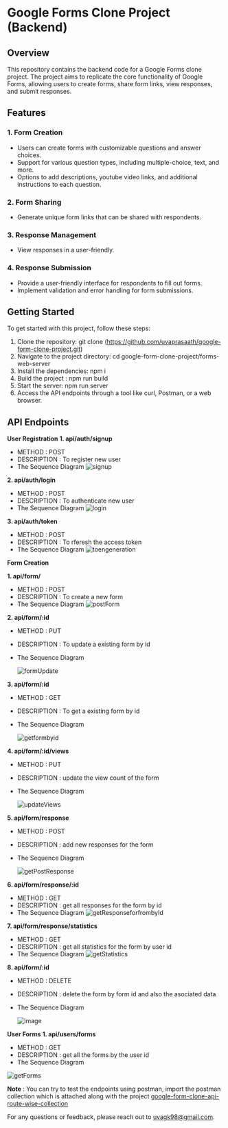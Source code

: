 # Google Forms Clone Project (Backend)

## Overview

This repository contains the backend code for a Google Forms clone project. The project aims to replicate the core functionality of Google Forms, allowing users to create forms, share form links, view responses, and submit responses.

## Features

### 1. Form Creation

- Users can create forms with customizable questions and answer choices.
- Support for various question types, including multiple-choice, text, and more.
- Options to add descriptions, youtube video links, and additional instructions to each question.

### 2. Form Sharing

- Generate unique form links that can be shared with respondents.

### 3. Response Management

- View responses in a user-friendly.

### 4. Response Submission

- Provide a user-friendly interface for respondents to fill out forms.
- Implement validation and error handling for form submissions.

## Getting Started

To get started with this project, follow these steps:

   1. Clone the repository: git clone (https://github.com/uvaprasaath/google-form-clone-project.git)
   2. Navigate to the project directory: cd google-form-clone-project/forms-web-server
   3. Install the dependencies: npm i
   4. Build the project : npm run build
   5. Start the server: npm run server
   6. Access the API endpoints through a tool like curl, Postman, or a web browser.
## API Endpoints

**User Registration**
**1. api/auth/signup**
   * METHOD : POST
   * DESCRIPTION : To register new user
   * The Sequence Diagram
     ![signup](https://github.com/uvaprasaath/google-form-clone-project/assets/143567664/6c763bd3-c529-4565-af9f-532f17e8b0dd)

**2. api/auth/login**
   * METHOD : POST
   * DESCRIPTION : To authenticate new user
   * The Sequence Diagram
     ![login](https://github.com/uvaprasaath/google-form-clone-project/assets/143567664/55cdd303-465d-4796-8b05-af220ff7a8ac)

**3. api/auth/token**
   * METHOD : POST
   * DESCRIPTION : To rferesh the access token
   * The Sequence Diagram
     ![toengeneration](https://github.com/uvaprasaath/google-form-clone-project/assets/143567664/505f01c5-2b6b-40ff-8aa9-649357a40bd3)

**Form Creation**

**1. api/form/**
   * METHOD : POST
   * DESCRIPTION : To create a new form
   * The Sequence Diagram
     ![postForm](https://github.com/uvaprasaath/google-form-clone-project/assets/143567664/68c102e0-a2b8-44f0-a42d-78d60bdcbf60)
     
**2. api/form/:id**
   * METHOD : PUT
   * DESCRIPTION : To update a existing form by id 
   * The Sequence Diagram
     
     ![formUpdate](https://github.com/uvaprasaath/google-form-clone-project/assets/143567664/0131d87b-33e8-4c1d-ae34-cf6e5aba8061)

**3. api/form/:id**
   * METHOD : GET
   * DESCRIPTION : To get a existing form by id 
   * The Sequence Diagram
     
     ![getformbyid](https://github.com/uvaprasaath/google-form-clone-project/assets/143567664/95ae8858-e4bd-4a29-8239-1210f15fd66d)

**4. api/form/:id/views**
   * METHOD : PUT
   * DESCRIPTION : update the view count of the form 
   * The Sequence Diagram
     
      ![updateViews](https://github.com/uvaprasaath/google-form-clone-project/assets/143567664/039822ce-38e2-4e80-9e41-d66a57e8f40a)

**5. api/form/response**
   * METHOD : POST
   * DESCRIPTION : add new responses for the form 
   * The Sequence Diagram
     
      ![getPostResponse](https://github.com/uvaprasaath/google-form-clone-project/assets/143567664/be0cc954-614f-4354-a21c-fb636b78ae7a)

**6. api/form/response/:id**
   * METHOD : GET
   * DESCRIPTION : get all responses for the form by id
   * The Sequence Diagram
      ![getResponseforfrombyId](https://github.com/uvaprasaath/google-form-clone-project/assets/143567664/41610e7a-e247-4ae4-bd22-a256c9af226d)

**7. api/form/response/statistics**
   * METHOD : GET
   * DESCRIPTION : get all statistics for the form by user id
   * The Sequence Diagram
      ![getStatistics](https://github.com/uvaprasaath/google-form-clone-project/assets/143567664/9b2c7b18-1b29-402d-86a4-b973ebe62a8c)

**8. api/form/:id**
   * METHOD : DELETE
   * DESCRIPTION : delete the form by form id and also the asociated data
   * The Sequence Diagram

     ![image](https://github.com/uvaprasaath/google-form-clone-project/assets/143567664/f533d31e-b26b-4d08-8d8b-75a0e95e6fa2)

**User Forms**
**1. api/users/forms**
 * METHOD : GET
 * DESCRIPTION : get all the forms by the user id
 * The Sequence Diagram
    
   
![getForms](https://github.com/uvaprasaath/google-form-clone-project/assets/143567664/4705b0e1-5ee2-4f7d-8338-5ab2e0d403de)

 **Note** : You can try to test the endpoints using postman, import the postman collection which is attached along with the project [google-form-clone-api-route-wise-collection](https://github.com/uvaprasaath/google-form-clone-project/blob/main/forms-web-server/Google-Form-Clone.postman_collection.json)
  
For any questions or feedback, please reach out to [uvagk98@gmail.com](mailto:your-email@example.com).





      






     


      
